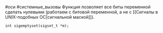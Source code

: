 #оси #системные_вызовы 
Функция позволяет все биты переменной сделать нулевыми (работаем с битовой переменной, а не с [[Сигналы в UNIX-подобных ОС|сигнальной маской]]). 
```
int sigemptyset(sigset_t *m);
```